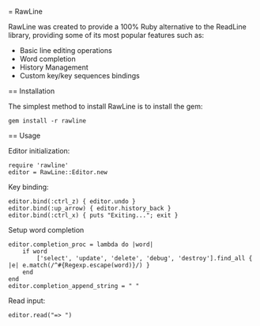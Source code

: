 = RawLine

RawLine was created to provide a 100% Ruby alternative to the ReadLine library, providing some of its most popular features such as:

* Basic line editing operations
* Word completion
* History Management 
* Custom key/key sequences bindings

== Installation

The simplest method to install RawLine is to install the gem:

	gem install -r rawline

== Usage

Editor initialization:

	require 'rawline'
	editor = RawLine::Editor.new

Key binding:

	editor.bind(:ctrl_z) { editor.undo }
	editor.bind(:up_arrow) { editor.history_back }
	editor.bind(:ctrl_x) { puts "Exiting..."; exit }

Setup word completion

	editor.completion_proc = lambda do |word|
		if word
			['select', 'update', 'delete', 'debug', 'destroy'].find_all	{ |e| e.match(/^#{Regexp.escape(word)}/) }
		end
	end
	editor.completion_append_string = " "

Read input:

	editor.read("=> ")


 
